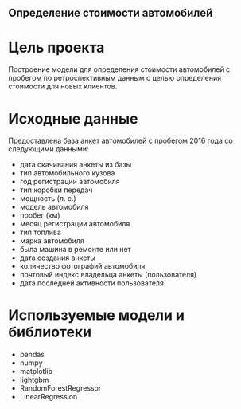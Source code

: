 ## Определение стоимости автомобилей

# Цель проекта 
Построение модели для определения стоимости автомобилей с пробегом по ретроспективным данным с целью определения стоимости для новых клиентов. 

# Исходные данные
Предоставлена база анкет автомобилей с пробегом 2016 года со следующими данными:
- дата скачивания анкеты из базы
-	тип автомобильного кузова
-	год регистрации автомобиля
-	тип коробки передач
-	мощность (л. с.)
-	модель автомобиля
-	пробег (км)
-	месяц регистрации автомобиля
-	тип топлива
-	марка автомобиля
-	была машина в ремонте или нет
-	дата создания анкеты
-	количество фотографий автомобиля
-	почтовый индекс владельца анкеты (пользователя)
-	дата последней активности пользователя

# Используемые модели и библиотеки
- pandas
- numpy
- matplotlib
- lightgbm
- RandomForestRegressor
- LinearRegression
